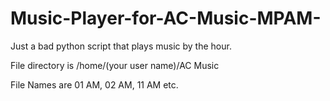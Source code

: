 # Music-Player-for-AC-Music-MPAM-
Just a bad python script that plays music by the hour.

File directory is /home/(your user name)/AC Music

File Names are 01 AM, 02 AM, 11 AM etc.
